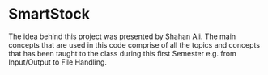 # SmartStock
The idea behind this project was presented by Shahan Ali. The main concepts that are used in this code comprise of all the topics and concepts that has been taught to the class during this first Semester e.g. from Input/Output to File Handling.
